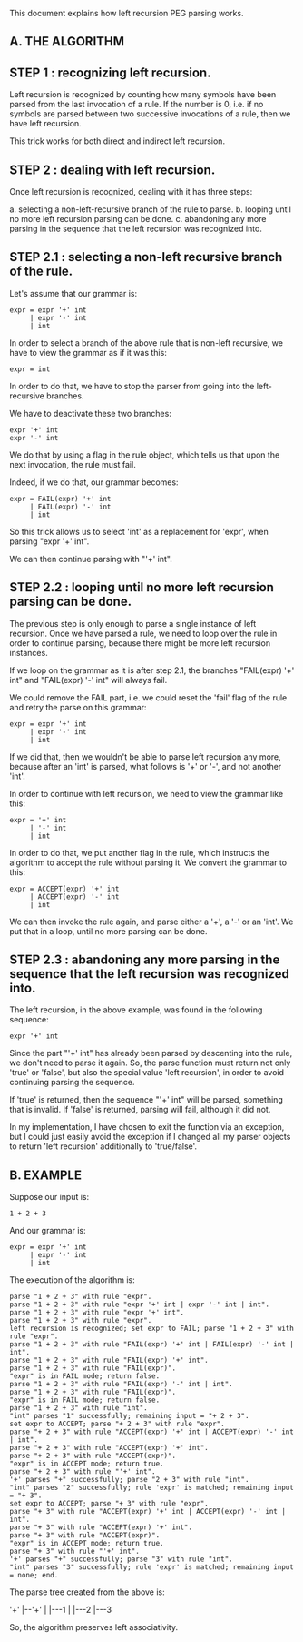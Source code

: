 This document explains how left recursion PEG parsing works.

A. THE ALGORITHM
----------------

STEP 1 : recognizing left recursion.
------------------------------------

Left recursion is recognized by counting how many symbols have been parsed from the last
invocation of a rule. If the number is 0, i.e. if no symbols are parsed between two successive
invocations of a rule, then we have left recursion.

This trick works for both direct and indirect left recursion.

STEP 2 : dealing with left recursion.
-------------------------------------

Once left recursion is recognized, dealing with it has three steps:

a. selecting a non-left-recursive branch of the rule to parse.
b. looping until no more left recursion parsing can be done.
c. abandoning any more parsing in the sequence that the left recursion was recognized into.

STEP 2.1 : selecting a non-left recursive branch of the rule.
-------------------------------------------------------------

Let's assume that our grammar is:

    expr = expr '+' int
         | expr '-' int
         | int
         
In order to select a branch of the above rule that is non-left recursive,
we have to view the grammar as if it was this:

    expr = int
    
In order to do that, we have to stop the parser from going into the left-recursive branches.

We have to deactivate these two branches:

    expr '+' int
    expr '-' int

We do that by using a flag in the rule object, which tells us that upon the next invocation,
the rule must fail.

Indeed, if we do that, our grammar becomes:

    expr = FAIL(expr) '+' int
         | FAIL(expr) '-' int
         | int

So this trick allows us to select 'int' as a replacement for 'expr', when parsing "expr '+' int".

We can then continue parsing with "'+' int".

STEP 2.2 : looping until no more left recursion parsing can be done.
--------------------------------------------------------------------

The previous step is only enough to parse a single instance of left recursion. Once we have parsed
a rule, we need to loop over the rule in order to continue parsing, because there might be more
left recursion instances.

If we loop on the grammar as it is after step 2.1, the branches "FAIL(expr) '+' int" 
and "FAIL(expr) '-' int" will always fail. 

We could remove the FAIL part, i.e. we could reset the 'fail' flag of the rule 
and retry the parse on this grammar:

    expr = expr '+' int
         | expr '-' int
         | int

If we did that, then we wouldn't be able to parse left recursion any more, 
because after an 'int' is parsed, what follows is '+' or '-', and not another 'int'.

In order to continue with left recursion, we need to view the grammar like this:

    expr = '+' int
         | '-' int
         | int

In order to do that, we put another flag in the rule, which instructs the algorithm
to accept the rule without parsing it. We convert the grammar to this:

    expr = ACCEPT(expr) '+' int
         | ACCEPT(expr) '-' int
         | int

We can then invoke the rule again, and parse either a '+', a '-' or an 'int'.
We put that in a loop, until no more parsing can be done.

STEP 2.3 : abandoning any more parsing in the sequence that the left recursion was recognized into.
---------------------------------------------------------------------------------------------------

The left recursion, in the above example, was found in the following sequence:

    expr '+' int
    
Since the part "'+' int" has already been parsed by descenting into the rule,
we don't need to parse it again. So, the parse function must return not only 'true' or 'false',
but also the special value 'left recursion', in order to avoid continuing parsing the sequence.

If 'true' is returned, then the sequence "'+' int" will be parsed, something that is invalid.
If 'false' is returned, parsing will fail, although it did not.

In my implementation, I have chosen to exit the function via an exception, but I could just easily
avoid the exception if I changed all my parser objects to return 'left recursion' additionally to 'true/false'.

B. EXAMPLE
----------

Suppose our input is:

    1 + 2 + 3
    
And our grammar is:

    expr = expr '+' int
         | expr '-' int
         | int

The execution of the algorithm is:

    parse "1 + 2 + 3" with rule "expr".
    parse "1 + 2 + 3" with rule "expr '+' int | expr '-' int | int".
    parse "1 + 2 + 3" with rule "expr '+' int".    
    parse "1 + 2 + 3" with rule "expr".
    left recursion is recognized; set expr to FAIL; parse "1 + 2 + 3" with rule "expr".
    parse "1 + 2 + 3" with rule "FAIL(expr) '+' int | FAIL(expr) '-' int | int".
    parse "1 + 2 + 3" with rule "FAIL(expr) '+' int".    
    parse "1 + 2 + 3" with rule "FAIL(expr)".
    "expr" is in FAIL mode; return false.
    parse "1 + 2 + 3" with rule "FAIL(expr) '-' int | int".
    parse "1 + 2 + 3" with rule "FAIL(expr)".
    "expr" is in FAIL mode; return false.
    parse "1 + 2 + 3" with rule "int".
    "int" parses "1" successfully; remaining input = "+ 2 + 3".
    set expr to ACCEPT; parse "+ 2 + 3" with rule "expr".
    parse "+ 2 + 3" with rule "ACCEPT(expr) '+' int | ACCEPT(expr) '-' int | int".
    parse "+ 2 + 3" with rule "ACCEPT(expr) '+' int".
    parse "+ 2 + 3" with rule "ACCEPT(expr)".
    "expr" is in ACCEPT mode; return true.
    parse "+ 2 + 3" with rule "'+' int".
    '+' parses "+" successfully; parse "2 + 3" with rule "int".
    "int" parses "2" successfully; rule 'expr' is matched; remaining input = "+ 3".
    set expr to ACCEPT; parse "+ 3" with rule "expr".
    parse "+ 3" with rule "ACCEPT(expr) '+' int | ACCEPT(expr) '-' int | int".
    parse "+ 3" with rule "ACCEPT(expr) '+' int".
    parse "+ 3" with rule "ACCEPT(expr)".
    "expr" is in ACCEPT mode; return true.
    parse "+ 3" with rule "'+' int".
    '+' parses "+" successfully; parse "3" with rule "int".
    "int" parses "3" successfully; rule 'expr' is matched; remaining input = none; end.

The parse tree created from the above is:

   '+'
    |--'+'
    |   |---1
    |   |---2
    |---3
    
So, the algorithm preserves left associativity.


        
    
    
    
    
    
    
    